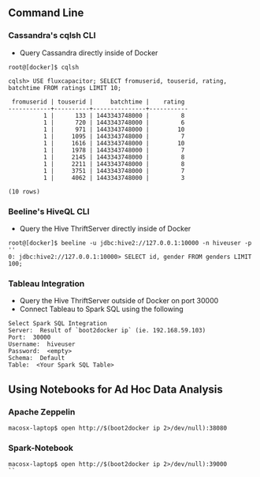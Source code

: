 ## Command Line
### Cassandra's cqlsh CLI
* Query Cassandra directly inside of Docker
```
root@[docker]$ cqlsh

cqlsh> USE fluxcapacitor; SELECT fromuserid, touserid, rating, batchtime FROM ratings LIMIT 10;

 fromuserid | touserid |     batchtime |    rating
------------+----------+---------------+-----------
          1 |      133 | 1443343748000 |         8
          1 |      720 | 1443343748000 |         6
          1 |      971 | 1443343748000 |        10
          1 |     1095 | 1443343748000 |         7
          1 |     1616 | 1443343748000 |        10
          1 |     1978 | 1443343748000 |         7
          1 |     2145 | 1443343748000 |         8
          1 |     2211 | 1443343748000 |         8
          1 |     3751 | 1443343748000 |         7
          1 |     4062 | 1443343748000 |         3

(10 rows)
```

### Beeline's HiveQL CLI
* Query the Hive ThriftServer directly inside of Docker
```
root@[docker]$ beeline -u jdbc:hive2://127.0.0.1:10000 -n hiveuser -p ''
0: jdbc:hive2://127.0.0.1:10000> SELECT id, gender FROM genders LIMIT 100;
```

### Tableau Integration
* Query the Hive ThriftServer outside of Docker on port 30000
* Connect Tableau to Spark SQL using the following
```
Select Spark SQL Integration 
Server:  Result of `boot2docker ip` (ie. 192.168.59.103)
Port:  30000
Username:  hiveuser
Password:  <empty>
Schema:  Default
Table:  <Your Spark SQL Table> 
```


## Using Notebooks for Ad Hoc Data Analysis

### Apache Zeppelin
```
macosx-laptop$ open http://$(boot2docker ip 2>/dev/null):38080
```

### Spark-Notebook
```
macosx-laptop$ open http://$(boot2docker ip 2>/dev/null):39000
``